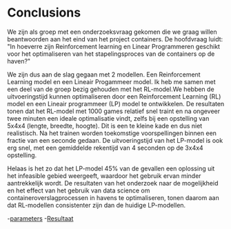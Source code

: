 # Conclusions

We zijn als groep met een onderzoeksvraag gekomen die we graag willen beantwoorden aan het eind van het project containers. De hoofdvraag luidt: "In hoeverre zijn Reinforcement learning en Linear Programmeren geschikt voor het optimaliseren van het stapelingsproces van de containers op de haven?"

We zijn dus aan de slag gegaan met 2 modellen. Een Reinforcement Learning model en een Lineair Progammeer model. Ik heb me samen met een deel van de groep bezig gehouden met het RL-model.We hebben de uitvoeringstijd kunnen optimaliseren door een Reinforcement Learning (RL) model en een Lineair programmeer (LP) model te ontwikkelen. De resultaten tonen dat het RL-model met 1000 games relatief snel traint en na ongeveer twee minuten een ideale optimalisatie vindt, zelfs bij een opstelling van 5x4x4 (lengte, breedte, hoogte). Dit is een te kleine kade en dus niet realistisch. Na het trainen worden toekomstige voorspellingen binnen een fractie van een seconde gedaan. De uitvoeringstijd van het LP-model is ook erg snel, met een gemiddelde rekentijd van 4 seconden op de 3x4x4 opstelling. 

Helaas is het zo dat het LP-model 45% van de gevallen een oplossing uit het infeasible gebied weergeeft, waardoor het gebruik ervan minder aantrekkelijk wordt. De resultaten van het onderzoek naar de mogelijkheid en het effect van het gebruik van data science om containeroverslagprocessen in havens te optimaliseren, tonen daarom aan dat RL-modellen consistenter zijn dan de huidige LP-modellen.

-[parameters]()
-[Resultaat]()
